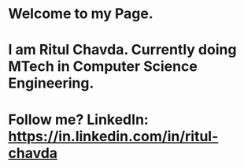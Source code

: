 # Welcome to my Page.
# I am Ritul Chavda. Currently doing MTech in Computer Science Engineering.

# Follow me? LinkedIn: https://in.linkedin.com/in/ritul-chavda
